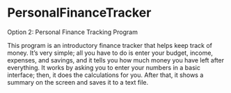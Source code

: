 # PersonalFinanceTracker
Option 2: Personal Finance Tracking Program

This program is an introductory finance tracker that helps keep track of money. It’s very simple; all you have to do is enter your budget, income, expenses, and savings, and it tells you how much money you have left after everything. It works by asking you to enter your numbers in a basic interface; then, it does the calculations for you. After that, it shows a summary on the screen and saves it to a text file.

